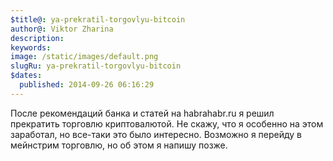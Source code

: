 ```yaml
---
$title@: ya-prekratil-torgovlyu-bitcoin
author@: Viktor Zharina
description: 
keywords: 
image: /static/images/default.png
slugRu: ya-prekratil-torgovlyu-bitcoin
$dates:
  published: 2014-09-26 06:16:29
---
```

После рекомендаций банка и статей на habrahabr.ru я решил прекратить торговлю криптовалютой. Не скажу, что я особенно на этом заработал, но все-таки это было интересно. Возможно я перейду в мейнстрим торговлю, но об этом я напишу позже.